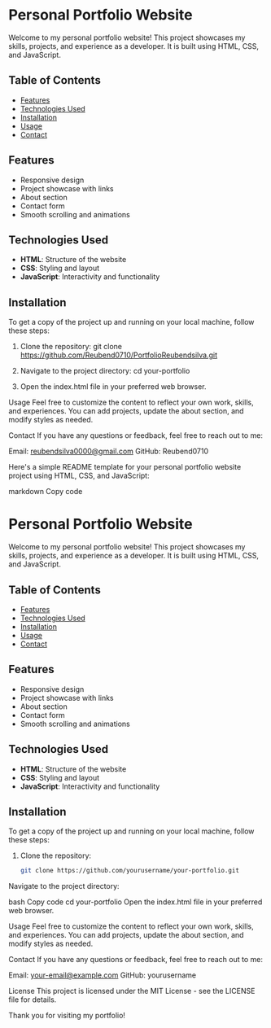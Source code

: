 # Personal Portfolio Website

Welcome to my personal portfolio website! This project showcases my skills, projects, and experience as a developer. It is built using HTML, CSS, and JavaScript.

## Table of Contents

- [Features](#features)
- [Technologies Used](#technologies-used)
- [Installation](#installation)
- [Usage](#usage)
- [Contact](#contact)

## Features

- Responsive design
- Project showcase with links
- About section
- Contact form
- Smooth scrolling and animations

## Technologies Used

- **HTML**: Structure of the website
- **CSS**: Styling and layout
- **JavaScript**: Interactivity and functionality

## Installation

To get a copy of the project up and running on your local machine, follow these steps:

1. Clone the repository:
   git clone https://github.com/Reubend0710/PortfolioReubendsilva.git

   
2. Navigate to the project directory:
    cd your-portfolio
   
3. Open the index.html file in your preferred web browser.

Usage
Feel free to customize the content to reflect your own work, skills, and experiences. You can add projects, update the about section, and modify styles as needed.

Contact 
If you have any questions or feedback, feel free to reach out to me:

Email: reubendsilva0000@gmail.com
GitHub: Reubend0710


Here's a simple README template for your personal portfolio website project using HTML, CSS, and JavaScript:

markdown
Copy code
# Personal Portfolio Website

Welcome to my personal portfolio website! This project showcases my skills, projects, and experience as a developer. It is built using HTML, CSS, and JavaScript.

## Table of Contents

- [Features](#features)
- [Technologies Used](#technologies-used)
- [Installation](#installation)
- [Usage](#usage)
- [Contact](#contact)

## Features

- Responsive design
- Project showcase with links
- About section
- Contact form
- Smooth scrolling and animations

## Technologies Used

- **HTML**: Structure of the website
- **CSS**: Styling and layout
- **JavaScript**: Interactivity and functionality

## Installation

To get a copy of the project up and running on your local machine, follow these steps:

1. Clone the repository:
   ```bash
   git clone https://github.com/yourusername/your-portfolio.git
Navigate to the project directory:

bash
Copy code
cd your-portfolio
Open the index.html file in your preferred web browser.

Usage
Feel free to customize the content to reflect your own work, skills, and experiences. You can add projects, update the about section, and modify styles as needed.

Contact
If you have any questions or feedback, feel free to reach out to me:

Email: your-email@example.com
GitHub: yourusername


License
This project is licensed under the MIT License - see the LICENSE file for details.

Thank you for visiting my portfolio!





